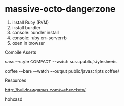massive-octo-dangerzone
=======================

1. install Ruby (RVM)
2. install bundler
3. console: bundler install
4. console: ruby em-server.rb
5. open in browser

Compile Assets

sass --style COMPACT --watch scss:public/stylesheets

coffee --bare --watch --output public/javascripts coffee/

Resources

http://buildnewgames.com/websockets/

hohoasd